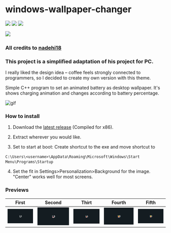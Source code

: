 # windows-wallpaper-changer 

<p align="left">
  <img src="https://img.shields.io/badge/Maintained%3F-Yes-blueviolet?style=flat-square">
  <img src="https://img.shields.io/github/license/jhroch/windows-wallpaper-changer?style=flat-square">
  <img src="https://img.shields.io/badge/Windows-Yes-blue?style=flat-square&logo=windows">  
</p>

<img width=500px src="https://s5.ezgif.com/tmp/ezgif-5f1be071dec344.gif">

### All credits to [nadehi18](https://github.com/nadehi18) 
### This project is a simplified adaptation of his project for PC.
I really liked the design idea – coffee feels strongly connected to programmers, so I decided to create my own version with this theme.

Simple C++ program to set an animated battery as desktop wallpaper. It's shows charging animation and changes according to battery percentage.

![gif](https://raw.githubusercontent.com/nadehi18/battery-wallpaper-windows/master/preview/charging.gif) <br />

### How to install

  1) Download the [latest release](https://github.com/jhroch/windows-wallpaper-changer/releases)
        (Compiled for x86).  
        
  2) Extract wherever you would like.

  3) Set to start at boot: Create shortcut to the exe and move shortcut to 
  ```
  C:\Users\<username>\AppData\Roaming\Microsoft\Windows\Start Menu\Programs\Startup
  ```
  4) Set the fit in Settings>Personalization>Background for the image.  "Center" works well for most screens.

### Previews

|First|Second|Thirt|Fourth|Fifth|
|--|--|--|--|--|
|![img](https://github.com/jhroch/windows-wallpaper-changer/blob/master/images/img_1.png)|![img](https://github.com/jhroch/windows-wallpaper-changer/blob/master/images/img_2.png)|![img](https://github.com/jhroch/windows-wallpaper-changer/blob/master/images/img_3.png)|![img](https://github.com/jhroch/windows-wallpaper-changer/blob/master/images/img_4.png)|![img](https://github.com/jhroch/windows-wallpaper-changer/blob/master/images/img_5.png)|

